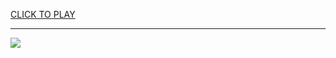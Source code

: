 
<a href="https://premium76.site?title=minecraft_on_unblocked_games&ref=13M">CLICK TO PLAY</a></h3>
<hr>

<a href="https://premium76.site?title=minecraft_on_unblocked_games&ref=13M"><img src="https://clearcache.store/games.png"></a>


